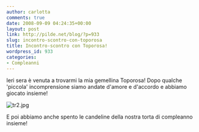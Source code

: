```yaml
---
author: carlotta
comments: true
date: 2008-09-09 04:24:35+00:00
layout: post
link: http://pilde.net/blog/?p=933
slug: incontro-scontro-con-toporosa
title: Incontro-scontro con Toporosa!
wordpress_id: 933
categories:
- Compleanni
---
```


Ieri sera è venuta a trovarmi la mia gemellina Toporosa! Dopo qualche 'piccola' incomprensione siamo andate d'amore e d'accordo e abbiamo giocato insieme! 

![tr2.jpg](http://pilde.net/blog/wp-content/uploads/2008/09/tr2.jpg)




E poi abbiamo anche spento le candeline della nostra torta di compleanno insieme!



